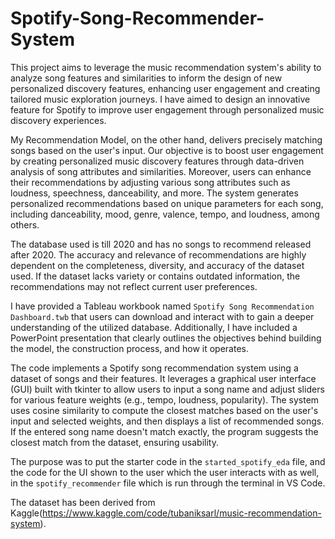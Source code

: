 # Spotify-Song-Recommender-System

This project aims to leverage the music recommendation system's ability to analyze song features and similarities to inform the design of new personalized discovery features, enhancing user engagement and creating tailored music exploration journeys. I have aimed to design an innovative feature for Spotify to improve user engagement through personalized music discovery experiences. 

My Recommendation Model, on the other hand, delivers precisely matching songs based on the user's input. Our objective is to boost user engagement by creating personalized music discovery features through data-driven analysis of song attributes and similarities. Moreover, users can enhance their recommendations by adjusting various song attributes such as loudness, speechness, danceability, and more. The system generates personalized recommendations based on unique parameters for each song, including danceability, mood, genre, valence, tempo, and loudness, among others.

The database used is till 2020 and has no songs to recommend released after 2020. The accuracy and relevance of recommendations are highly dependent on the completeness, diversity, and accuracy of the dataset used. If the dataset lacks variety or contains outdated information, the recommendations may not reflect current user preferences.

I have provided a Tableau workbook named `Spotify Song Recommendation Dashboard.twb` that users can download and interact with to gain a deeper understanding of the utilized database. Additionally, I have included a PowerPoint presentation that clearly outlines the objectives behind building the model, the construction process, and how it operates.

The code implements a Spotify song recommendation system using a dataset of songs and their features. It leverages a graphical user interface (GUI) built with tkinter to allow users to input a song name and adjust sliders for various feature weights (e.g., tempo, loudness, popularity). The system uses cosine similarity to compute the closest matches based on the user's input and selected weights, and then displays a list of recommended songs. If the entered song name doesn't match exactly, the program suggests the closest match from the dataset, ensuring usability.

The purpose was to put the starter code in the `started_spotify_eda` file, and the code for the UI shown to the user which the user interacts with as well, in the `spotify_recommender` file which is run through the terminal in VS Code. 

The dataset has been derived from Kaggle(https://www.kaggle.com/code/tubaniksarl/music-recommendation-system).

